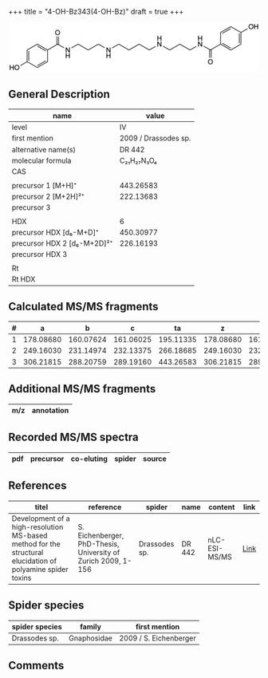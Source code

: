 +++
title = "4-OH-Bz343(4-OH-Bz)"
draft = true
+++

![](/img/4-OH-Bz343(4-OH-Bz).png)

## General Description

| name                        | value                |
|-----------------------------|----------------------|
| level                       | IV                   |
| first mention               | 2009 / Drassodes sp. |
| alternative name(s)         | DR 442               |
| molecular formula           | C₂₁H₂₇N₃O₄           |
| CAS                         |                      |
|                             |                      |
| precursor 1 [M+H]⁺          | 443.26583            |
| precursor 2 [M+2H]²⁺        | 222.13683            |
| precursor 3                 |                      |
|                             |                      |
| HDX                         | 6                    |
| precursor HDX   [d₆-M+D]⁺   | 450.30977            |
| precursor HDX 2 [d₆-M+2D]²⁺ | 226.16193            |
| precursor HDX 3             |                      |
|                             |                      |
| Rt                          |                      |
| Rt HDX                      |                      |

## Calculated MS/MS fragments

| # | a         | b         | c         | ta        | z         | y         | tz        |
|---|-----------|-----------|-----------|-----------|-----------|-----------|-----------|
| 1 | 178.08680 | 160.07624 | 161.06025 | 195.11335 | 178.08680 | 161.06026 | 195.11335 |
| 2 | 249.16030 | 231.14974 | 232.13375 | 266.18685 | 249.16030 | 232.13376 | 266.18685 |
| 3 | 306.21815 | 288.20759 | 289.19160 | 443.26583 | 306.21815 | 289.19161 | 323.24470 |

## Additional MS/MS fragments

| m/z       | annotation |
|-----------|------------|

## Recorded MS/MS spectra

| pdf | precursor | co-eluting  | spider    | source                       |
|-----|-----------|-------------|-----------|------------------------------|

## References

| titel                                                                                                      | reference                                                     | spider        | name   | content       | link                                                               |
|------------------------------------------------------------------------------------------------------------|---------------------------------------------------------------|---------------|--------|---------------|--------------------------------------------------------------------|
| Development of a high-resolution MS-based method for the structural elucidation of polyamine spider toxins | S. Eichenberger, PhD-Thesis, University of Zurich 2009, 1-156 | Drassodes sp. | DR 442 | nLC-ESI-MS/MS | [Link](https://www.zora.uzh.ch/id/eprint/12787/1/Eichenberger.pdf) |

## Spider species

| spider species | family      | first mention          |
|----------------|-------------|------------------------|
| Drassodes sp.  | Gnaphosidae | 2009 / S. Eichenberger |

## Comments